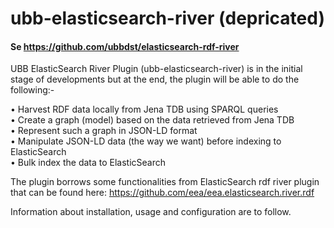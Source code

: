 ubb-elasticsearch-river (depricated)
=======================

#### Se https://github.com/ubbdst/elasticsearch-rdf-river

UBB ElasticSearch River Plugin (ubb-elasticsearch-river) is in the initial stage of developments but at the end, the plugin will be able to do the following:-

•	Harvest RDF data locally from Jena TDB using SPARQL queries
<br>
•	Create a graph (model) based on the data retrieved from Jena TDB
<br>
•	Represent such a graph in JSON-LD format
<br>
•	Manipulate JSON-LD data (the way we want) before indexing to ElasticSearch
<br>
•	Bulk index the data to ElasticSearch
<br>

The plugin borrows some functionalities from ElasticSearch rdf river plugin that can be found here: https://github.com/eea/eea.elasticsearch.river.rdf

Information about installation, usage and configuration are to follow.



